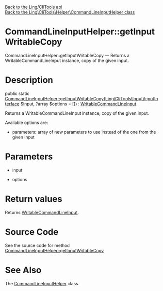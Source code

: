 [Back to the Ling/CliTools api](https://github.com/lingtalfi/CliTools/blob/master/doc/api/Ling/CliTools.md)<br>
[Back to the Ling\CliTools\Helper\CommandLineInputHelper class](https://github.com/lingtalfi/CliTools/blob/master/doc/api/Ling/CliTools/Helper/CommandLineInputHelper.md)


CommandLineInputHelper::getInputWritableCopy
================



CommandLineInputHelper::getInputWritableCopy — Returns a WritableCommandLineInput instance, copy of the given input.




Description
================


public static [CommandLineInputHelper::getInputWritableCopy](https://github.com/lingtalfi/CliTools/blob/master/doc/api/Ling/CliTools/Helper/CommandLineInputHelper/getInputWritableCopy.md)([Ling\CliTools\Input\InputInterface](https://github.com/lingtalfi/CliTools/blob/master/doc/api/Ling/CliTools/Input/InputInterface.md) $input, ?array $options = []) : [WritableCommandLineInput](https://github.com/lingtalfi/CliTools/blob/master/doc/api/Ling/CliTools/Input/WritableCommandLineInput.md)




Returns a WritableCommandLineInput instance, copy of the given input.

Available options are:
- parameters: array of new parameters to use instead of the one from the given input




Parameters
================


- input

    

- options

    


Return values
================

Returns [WritableCommandLineInput](https://github.com/lingtalfi/CliTools/blob/master/doc/api/Ling/CliTools/Input/WritableCommandLineInput.md).








Source Code
===========
See the source code for method [CommandLineInputHelper::getInputWritableCopy](https://github.com/lingtalfi/CliTools/blob/master/Helper/CommandLineInputHelper.php#L28-L46)


See Also
================

The [CommandLineInputHelper](https://github.com/lingtalfi/CliTools/blob/master/doc/api/Ling/CliTools/Helper/CommandLineInputHelper.md) class.



